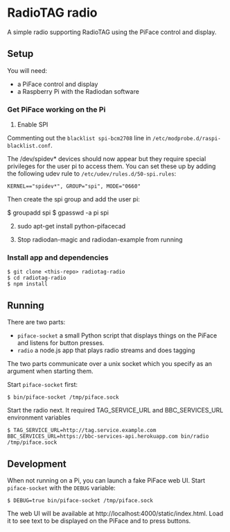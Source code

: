 RadioTAG radio
===

A simple radio supporting RadioTAG using the PiFace control and display.

Setup
---

You will need:
 - a PiFace control and display
 - a Raspberry Pi with the Radiodan software

### Get PiFace working on the Pi

1. Enable SPI

Commenting out the `blacklist spi-bcm2708` line in `/etc/modprobe.d/raspi-blacklist.conf`.

The /dev/spidev* devices should now appear but they require special privileges for the user pi to access them. You can set these up by adding the following udev rule to `/etc/udev/rules.d/50-spi.rules`:

    KERNEL=="spidev*", GROUP="spi", MODE="0660"

Then create the spi group and add the user pi:

$ groupadd spi
$ gpasswd -a pi spi

2. sudo apt-get install python-pifacecad

3. Stop radiodan-magic and radiodan-example from running

### Install app and dependencies

    $ git clone <this-repo> radiotag-radio
    $ cd radiotag-radio
    $ npm install

Running
---

There are two parts:

- `piface-socket` a small Python script that displays things on the PiFace and listens for button presses.
- `radio` a node.js app that plays radio streams and does tagging

The two parts communicate over a unix socket which you specify as an argument when starting them.

Start `piface-socket` first:

    $ bin/piface-socket /tmp/piface.sock

Start the radio next. It required TAG_SERVICE_URL and BBC_SERVICES_URL environment variables

    $ TAG_SERVICE_URL=http://tag.service.example.com BBC_SERVICES_URL=https://bbc-services-api.herokuapp.com bin/radio /tmp/piface.sock

Development
---

When not running on a Pi, you can launch a fake PiFace web UI. Start `piface-socket` with the `DEBUG` variable:

    $ DEBUG=true bin/piface-socket /tmp/piface.sock

The web UI will be available at http://localhost:4000/static/index.html. Load it to see text to be displayed on the PiFace and to press buttons.